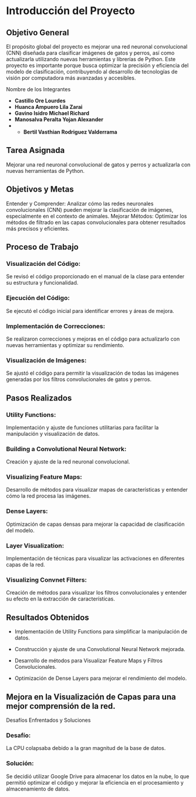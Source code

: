 # **Introducción del Proyecto**

## **Objetivo General**
El propósito global del proyecto es mejorar una red neuronal convolucional (CNN) diseñada para clasificar imágenes de gatos y perros, así como actualizarla utilizando nuevas herramientas y librerías de Python. Este proyecto es importante porque busca optimizar la precisión y eficiencia del modelo de clasificación, contribuyendo al desarrollo de tecnologías de visión por computadora más avanzadas y accesibles.

Nombre de los Integrantes
- **Castillo Ore Lourdes**
- **Huanca Ampuero Lila Zarai**
- **Gavino Isidro Michael Richard**
- **Manosalva Peralta Yojan Alexander**
- - **Bertil Vasthian Rodriguez Valderrama**

## Tarea Asignada
Mejorar una red neuronal convolucional de gatos y perros y actualizarla con nuevas herramientas de Python.

## Objetivos y Metas
Entender y Comprender: Analizar cómo las redes neuronales convolucionales (CNN) pueden mejorar la clasificación de imágenes, especialmente en el contexto de animales.
Mejorar Métodos: Optimizar los métodos de filtrado en las capas convolucionales para obtener resultados más precisos y eficientes.

## Proceso de Trabajo

### Visualización del Código: 
Se revisó el código proporcionado en el manual de la clase para entender su estructura y funcionalidad.

### Ejecución del Código: 
Se ejecutó el código inicial para identificar errores y áreas de mejora.

### Implementación de Correcciones: 
Se realizaron correcciones y mejoras en el código para actualizarlo con nuevas herramientas y optimizar su rendimiento.

### Visualización de Imágenes: 
Se ajustó el código para permitir la visualización de todas las imágenes generadas por los filtros convolucionales de gatos y perros.

## Pasos Realizados

### Utility Functions: 
Implementación y ajuste de funciones utilitarias para facilitar la manipulación y visualización de datos.

### Building a Convolutional Neural Network: 
Creación y ajuste de la red neuronal convolucional.

### Visualizing Feature Maps: 
Desarrollo de métodos para visualizar mapas de características y entender cómo la red procesa las imágenes.

### Dense Layers: 
Optimización de capas densas para mejorar la capacidad de clasificación del modelo.

### Layer Visualization: 
Implementación de técnicas para visualizar las activaciones en diferentes capas de la red.

### Visualizing Convnet Filters: 
Creación de métodos para visualizar los filtros convolucionales y entender su efecto en la extracción de características.

## Resultados Obtenidos

- Implementación de Utility Functions para simplificar la manipulación de datos.

- Construcción y ajuste de una Convolutional Neural Network mejorada.

- Desarrollo de métodos para Visualizar Feature Maps y Filtros Convolucionales.

- Optimización de Dense Layers para mejorar el rendimiento del modelo.
  
## Mejora en la Visualización de Capas para una mejor comprensión de la red.
Desafíos Enfrentados y Soluciones

### Desafío: 
La CPU colapsaba debido a la gran magnitud de la base de datos.

### Solución: 
Se decidió utilizar Google Drive para almacenar los datos en la nube, lo que permitió optimizar el código y mejorar la eficiencia en el procesamiento y almacenamiento de datos.
